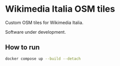 # Wikimedia Italia OSM tiles

Custom OSM tiles for Wikimedia Italia.

Software under development.

## How to run

```bash
docker compose up --build --detach
```

